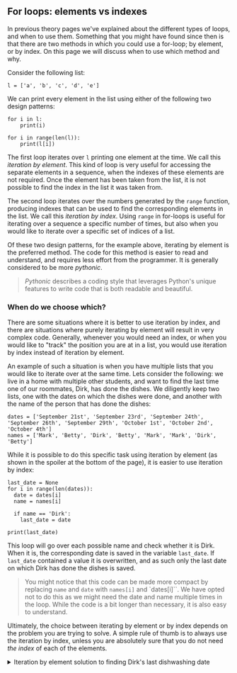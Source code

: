 ## For loops: elements vs indexes

In previous theory pages we've explained about the different types of loops, and when to use them. Something that you might have found since then is that there are two methods in which you could use a for-loop; by element, or by index. On this page we will discuss when to use which method and why.

Consider the following list:

```
l = ['a', 'b', 'c', 'd', 'e']
```

We can print every element in the list using either of the following two design patterns:

    for i in l:
        print(i)

    for i in range(len(l)):
        print(l[i])

The first loop iterates over `l` printing one element at the time. We call this _iteration by element_. This kind of loop is very useful for accessing the separate elements in a sequence, when the indexes of these elements are not required. Once the element has been taken from the list, it is not possible to find the index in the list it was taken from.

The second loop iterates over the numbers generated by the `range` function, producing indexes that can be used to find the corresponding elements in the list. We call this _iteration by index_. Using `range` in for-loops is useful for iterating over a sequence a specific number of times, but also when you would like to iterate over a specific set of indices of a list.

Of these two design patterns, for the example above, iterating by element is the preferred method. The code for this method is easier to read and understand, and requires less effort from the programmer. It is generally considered to be more _pythonic_.

> _Pythonic_ describes a coding style that leverages Python's unique features to write code that is both readable and beautiful.

### When do we choose which?

There are some situations where it is better to use iteration by index, and there are situations where purely iterating by element will result in very complex code. Generally, whenever you would need an index, or when you would like to "track" the position you are at in a list, you would use iteration by index instead of iteration by element.

An example of such a situation is when you have multiple lists that you would like to iterate over at the same time. Lets consider the following: we live in a home with multiple other students, and want to find the last time one of our roommates, Dirk, has done the dishes. We diligently keep two lists, one with the dates on which the dishes were done, and another with the name of the person that has done the dishes:

    dates = ['September 21st', 'September 23rd', 'September 24th', 'September 26th', 'September 29th', 'October 1st', 'October 2nd', 'October 4th']
    names = ['Mark', 'Betty', 'Dirk', 'Betty', 'Mark', 'Mark', 'Dirk', 'Betty']

While it is possible to do this specific task using iteration by element (as shown in the spoiler at the bottom of the page), it is easier to use iteration by index:

    last_date = None
    for i in range(len(dates)):
      date = dates[i]
      name = names[i]

      if name == 'Dirk':
        last_date = date

    print(last_date)

This loop will go over each possible name and check whether it is Dirk. When it is, the corresponding date is saved in the variable `last_date`. If `last_date` contained a value it is overwritten, and as such only the last date on which Dirk has done the dishes is saved.

> You might notice that this code can be made more compact by replacing `name` and `date` with `names[i]` and `dates[i]``. We have opted not to do this as we might need the date and name multiple times in the loop. While the code is a bit longer than necessary, it is also easy to understand.

Ultimately, the choice between iterating by element or by index depends on the problem you are trying to solve. A simple rule of thumb is to always use the iteration by index, unless you are absolutely sure that you do not need _the index_ of each of the elements.

<details markdown="1"><summary  markdown="span">Iteration by element solution to finding Dirk's last dishwashing date</summary>
    index = 0

    for name in names:
      if name == 'Dirk':
        date = dates[index]
        last_date = date
      index += 1

    print(last_date)

As you can see this solution requires you to introduce some form of counter. This is sensitive to mistakes, as the location of the line where `index` is increased is crucial to the correct functioning of the code. The version of this code where iteration by index is used is easier to understand, and as such is preferred.
</details>
